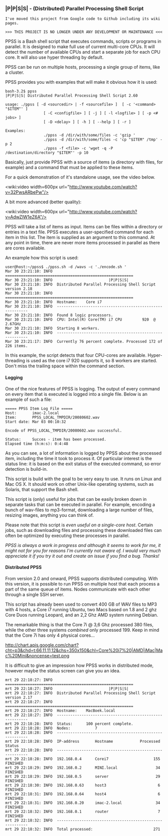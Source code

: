 ### |P|P|S|S| - (Distributed) Parallel Processing Shell Script

    I've moved this project from Google code to Github including its wiki pages.
    
    >>> THIS PROJECT IS NO LONGER UNDER ANY DEVELOPMENT OR MAINTENANCE <<<

PPSS is a Bash shell script that executes commands, scripts or programs in parallel. It is designed to make full use of current multi-core CPUs. It will detect the number of available CPUs and start a separate job for each CPU core. It will also use hyper threading by default. 

PPSS can be run on multiple hosts, processing a single group of items, like a cluster. 

PPSS provides you with examples that will make it obvious how it is used:

    bash-3.2$ ppss
    |P|P|S|S| Distributed Parallel Processing Shell Script 2.60

    usage: ./ppss [ -d <sourcedir> | -f <sourcefile> ]  [ -c '<command> "$ITEM"' ]
                     [ -C <configfile> ] [ -j ] [ -l <logfile> ] [ -p <# jobs> ]
                     [ -D <delay> ] [ -h ] [ --help ] [ -r ] 
    
    Examples:
                     ./ppss -d /dir/with/some/files -c 'gzip '
                     ./ppss -d /dir/with/some/files -c 'cp "$ITEM" /tmp' -p 2
                     ./ppss -f <file> -c 'wget -q -P /destination/directory "$ITEM"' -p 10



Basically, just provide PPSS with a source of items (a directory with files, for example) and a command that must be applied to these items.

For a quick demonstration of it's standalone usage, see the video below.

<wiki:video width=600px url="http://www.youtube.com/watch?v=32PwsARbePw"/>

A bit more advanced (better quality): 

<wiki:video width=600px url="http://www.youtube.com/watch?v=AdwZlW1eZ6A"/>

PPSS will take a list of items as input. Items can be files within a directory or entries in a text file. PPSS 
executes a user-specified command for each item in this list. The item is supplied as an argument to this command. At any point in time, there are never more items processed in parallel as there are cores available.

An example how this script is used:


    user@host:~/ppss$ ./ppss.sh -d /wavs -c './encode.sh ' 
    Mar 30 23:21:10: INFO  =========================================================
    Mar 30 23:21:10: INFO                         |P|P|S|S|                         
    Mar 30 23:21:10: INFO  Distributed Parallel Processing Shell Script version 2.18
    Mar 30 23:21:10: INFO  =========================================================
    Mar 30 23:21:10: INFO  Hostname:	Core i7
    Mar 30 23:21:10: INFO  ---------------------------------------------------------
    Mar 30 23:21:10: INFO  Found 8 logic processors.
    Mar 30 23:21:10: INFO  CPU: Intel(R) Core(TM) i7 CPU         920  @ 2.67GHz
    Mar 30 23:21:10: INFO  Starting 8 workers.
    Mar 30 23:21:10: INFO  ---------------------------------------------------------
    Mar 30 23:21:17: INFO  Currently 76 percent complete. Processed 172 of 226 items.


In this example, the script detects that four CPU-cores are available. Hyper-threading is used as the core i7 920 supports it, so 8 workers are started. Don't miss the trailing space within the command section. 

#### Logging

One of the nice features of PPSS is logging. The output of every command on every item that is executed is logged into a single file. Below is an example of such a file:

    ===== PPSS Item Log File =====
    Host:		imac-2.local
    Item:		PPSS_LOCAL_TMPDIR/20080602.wav
    Start date:	Mar 03 00:10:32
    
    Encode of PPSS_LOCAL_TMPDIR/20080602.wav successful.
    
    Status:		Succes - item has been processed.
    Elapsed time (h:m:s): 0:4:48


As you can see, a lot of information is logged by PPSS about the processed item, including the time it took to process it. Of particular interest is the status line: it is based on the exit status of the executed command, so error detection is build-in.

This script is build with the goal to be very easy to use. It runs on Linux and Mac OS X. It should work on other Unix-like operating systems, such as Solaris, that support the Bash shell.

This script is (only) useful for jobs that can be easily broken down in separate tasks that can be executed in parallel. For example, encoding a bunch of wav-files to mp3-format, downloading a large number of files, resizing images, anything you can think of.

Please note that this script is _even useful on a single-core host_. Certain jobs, such as downloading files and processing these downloaded files can often be optimized by executing these processes in parallel. 

*_PPSS is always a work in progress and although it seems to work for me, it might not for you for reasons I'm currently not aware of. I would very much appreciate it if you try it out and create an issue if you find a bug. Thanks!_*

#### Distributed PPSS

From version 2.0 and onward, PPSS supports distributed computing. With this version, it is possible to run PPSS on multiple host that each process a part of the same queue of items. Nodes communicate with each other through a single SSH server. 

This script has already been used to convert 400 GB of WAV files to MP3 with 4 hosts, a Core i7 running Ubuntu, two Macs based on 1.8 and 2 ghz Core Duos running Leopard, and an 2,2 Ghz AMD system running Debian. 

The remarkable thing is that the Core 7i @ 3,6 Ghz processed 380 files, while the other three systems _combined_ only processed 199. Keep in mind that the Core 7i has only 4 physical cores...

http://chart.apis.google.com/chart?cht=p3&chd=t:66,11,11,12&chs=350x150&chl=Core%20i7%20|AMD|iMac|Mac%20Mini&noncense=test.png

It is difficult to give an impression how PPSS works in distributed mode, however maybe the status screen can give you an idea.


    mrt 29 22:18:27: INFO  =========================================================
    mrt 29 22:18:27: INFO                         |P|P|S|S|                         
    mrt 29 22:18:27: INFO  Distributed Parallel Processing Shell Script version 2.17
    mrt 29 22:18:27: INFO  =========================================================
    mrt 29 22:18:27: INFO  Hostname:	MacBoek.local
    mrt 29 22:18:27: INFO  ---------------------------------------------------------
    mrt 29 22:18:28: INFO  Status:		100 percent complete.
    mrt 29 22:18:28: INFO  Nodes:	        7
    mrt 29 22:18:28: INFO  ---------------------------------------------------------
    mrt 29 22:18:28: INFO  IP-address       Hostname            Processed     Status
    mrt 29 22:18:28: INFO  ---------------------------------------------------------
    mrt 29 22:18:28: INFO  192.168.0.4      Corei7                    155   FINISHED
    mrt 29 22:18:29: INFO  192.168.0.2      MINI.local                 34   FINISHED
    mrt 29 22:18:29: INFO  192.168.0.5      server                     29   FINISHED
    mrt 29 22:18:30: INFO  192.168.0.63     host3                       6   FINISHED
    mrt 29 22:18:31: INFO  192.168.0.64     host4                       6   FINISHED
    mrt 29 22:18:31: INFO  192.168.0.20     imac-2.local               34   FINISHED
    mrt 29 22:18:32: INFO  192.168.0.1      router                      7   FINISHED
    mrt 29 22:18:32: INFO  ---------------------------------------------------------
    mrt 29 22:18:32: INFO  Total processed:                           271

